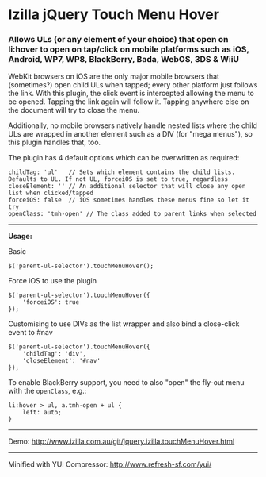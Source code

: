 Izilla jQuery Touch Menu Hover
==============================

###  Allows ULs (or any element of your choice) that open on li:hover to open on tap/click on mobile platforms such as iOS, Android, WP7, WP8, BlackBerry, Bada, WebOS, 3DS & WiiU

WebKit browsers on iOS are the only major mobile browsers that (sometimes?) open child ULs when tapped; every other platform just follows the link. With this plugin, the click event is intercepted allowing the menu to be opened. Tapping the link again will follow it. Tapping anywhere else on the document will try to close the menu.

Additionally, no mobile browsers natively handle nested lists where the child ULs are wrapped in another element such as a DIV (for "mega menus"), so this plugin handles that, too.

The plugin has 4 default options which can be overwritten as required:

```
childTag: 'ul'   // Sets which element contains the child lists. Defaults to UL. If not UL, forceiOS is set to true, regardless
closeElement: '' // An additional selector that will close any open list when clicked/tapped
forceiOS: false  // iOS sometimes handles these menus fine so let it try
openClass: 'tmh-open' // The class added to parent links when selected
```

---

**Usage:**

Basic

`$('parent-ul-selector').touchMenuHover();`

Force iOS to use the plugin

```
$('parent-ul-selector').touchMenuHover({
	'forceiOS': true
});
```

Customising to use DIVs as the list wrapper and also bind a close-click event to #nav

```
$('parent-ul-selector').touchMenuHover({
	'childTag': 'div',
	'closeElement': '#nav'
});
```

To enable BlackBerry support, you need to also "open" the fly-out menu with the `openClass`, e.g.:

```
li:hover > ul, a.tmh-open + ul {
	left: auto;
}
```

---

Demo: http://www.izilla.com.au/git/jquery.izilla.touchMenuHover.html

---

Minified with YUI Compressor: http://www.refresh-sf.com/yui/